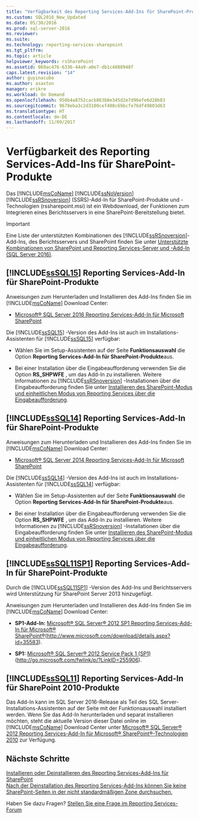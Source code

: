 ```yaml
---
title: "Verfügbarkeit des Reporting Services-Add-Ins für SharePoint-Produkte | Microsoft-Dokumentation"
ms.custom: SQL2016_New_Updated
ms.date: 05/30/2016
ms.prod: sql-server-2016
ms.reviewer: 
ms.suite: 
ms.technology: reporting-services-sharepoint
ms.tgt_pltfrm: 
ms.topic: article
helpviewer_keywords: rsSharePoint
ms.assetid: 069ac476-6336-44a9-a0e7-db1c4888948f
caps.latest.revision: "14"
author: guyinacube
ms.author: asaxton
manager: erikre
ms.workload: On Demand
ms.openlocfilehash: 950b4a8752cacb863b8e345d2e7d96efe6d28b83
ms.sourcegitcommit: 9678eba3c2d3100cef408c69bcfe76df49803d63
ms.translationtype: HT
ms.contentlocale: de-DE
ms.lasthandoff: 11/09/2017
---
```

# <a name="where-to-find-the-reporting-services-add-in-for-sharepoint-products"></a>Verfügbarkeit des Reporting Services-Add-Ins für SharePoint-Produkte

Das [!INCLUDE[msCoName](../../includes/msconame-md.md)] [!INCLUDE[ssNoVersion](../../includes/ssnoversion-md.md)] [!INCLUDE[ssRSnoversion](../../includes/ssrsnoversion-md.md)] (SSRS)-Add-In für SharePoint-Produkte und -Technologien (rssharepoint.msi) ist ein Webdownload, der Funktionen zum Integrieren eines Berichtsservers in eine SharePoint-Bereitstellung bietet.  
  
> [!IMPORTANT]  
>  Eine Liste der unterstützten Kombinationen des [!INCLUDE[ssRSnoversion](../../includes/ssrsnoversion-md.md)]-Add-Ins, des Berichtsservers und SharePoint finden Sie unter [Unterstützte Kombinationen von SharePoint und Reporting Services-Server und -Add-In &#40;SQL Server 2016&#41;](../../reporting-services/install-windows/supported-combinations-of-sharepoint-and-reporting-services-server.md).  
  
##  <a name="bkmk_sql16"></a> [!INCLUDE[ssSQL15](../../includes/sssql15-md.md)] Reporting Services-Add-In für SharePoint-Produkte  
 Anweisungen zum Herunterladen und Installieren des Add-Ins finden Sie im [!INCLUDE[msCoName](../../includes/msconame-md.md)] Download Center:  
  
-   [Microsoft® SQL Server 2016 Reporting Services-Add-In für Microsoft SharePoint](https://www.microsoft.com/download/details.aspx?id=52682)  
  
 Die [!INCLUDE[ssSQL15](../../includes/sssql15-md.md)] -Version des Add-Ins ist auch im Installations-Assistenten für [!INCLUDE[ssSQL15](../../includes/sssql15-md.md)] verfügbar:  
  
-   Wählen Sie im Setup-Assistenten auf der Seite **Funktionsauswahl** die Option **Reporting Services-Add-In für SharePoint-Produkte**aus.  
  
-   Bei einer Installation über die Eingabeaufforderung verwenden Sie die Option **RS_SHPWFE** , um das Add-In zu installieren. Weitere Informationen zu [!INCLUDE[ssRSnoversion](../../includes/ssrsnoversion-md.md)] -Installationen über die Eingabeaufforderung finden Sie unter [Installieren des SharePoint-Modus und einheitlichen Modus von Reporting Services über die Eingabeaufforderung](../../reporting-services/install-windows/install-reporting-services-at-the-command-prompt.md).  
  
##  <a name="bkmk_sql14"></a> [!INCLUDE[ssSQL14](../../includes/sssql14-md.md)] Reporting Services-Add-In für SharePoint-Produkte  
 Anweisungen zum Herunterladen und Installieren des Add-Ins finden Sie im [!INCLUDE[msCoName](../../includes/msconame-md.md)] Download Center:  
  
-   [Microsoft® SQL Server 2014 Reporting Services-Add-In für Microsoft SharePoint](http://go.microsoft.com/fwlink/?LinkID=324852)  
  
 Die [!INCLUDE[ssSQL14](../../includes/sssql14-md.md)] -Version des Add-Ins ist auch im Installations-Assistenten für [!INCLUDE[ssSQL14](../../includes/sssql14-md.md)] verfügbar:  
  
-   Wählen Sie im Setup-Assistenten auf der Seite **Funktionsauswahl** die Option **Reporting Services-Add-In für SharePoint-Produkte**aus.  
  
-   Bei einer Installation über die Eingabeaufforderung verwenden Sie die Option **RS_SHPWFE** , um das Add-In zu installieren. Weitere Informationen zu [!INCLUDE[ssRSnoversion](../../includes/ssrsnoversion-md.md)] -Installationen über die Eingabeaufforderung finden Sie unter [Installieren des SharePoint-Modus und einheitlichen Modus von Reporting Services über die Eingabeaufforderung](../../reporting-services/install-windows/install-reporting-services-at-the-command-prompt.md).  
  
##  <a name="bkmk_sql11sp1"></a> [!INCLUDE[ssSQL11SP1](../../includes/sssql11sp1-md.md)] Reporting Services-Add-In für SharePoint-Produkte  
 Durch die [!INCLUDE[ssSQL11SP1](../../includes/sssql11sp1-md.md)] -Version des Add-Ins und Berichtsservers wird Unterstützung für SharePoint Server 2013 hinzugefügt.  
  
 Anweisungen zum Herunterladen und Installieren des Add-Ins finden Sie im [!INCLUDE[msCoName](../../includes/msconame-md.md)] Download Center:  
  
-   **SP1-Add-In:**  [Microsoft® SQL Server® 2012 SP1 Reporting Services-Add-In für Microsoft® SharePoint®](http://www.microsoft.com/download/details.aspx?id=35583)(http://www.microsoft.com/download/details.aspx?id=35583).  
  
-   **SP1:**  [Microsoft® SQL Server® 2012 Service Pack 1 (SP1)](http://go.microsoft.com/fwlink/p/?LinkID=255906) (http://go.microsoft.com/fwlink/p/?LinkID=255906).  

##  <a name="bkmk_sql11"></a> [!INCLUDE[ssSQL11](../../includes/sssql11-md.md)] Reporting Services-Add-In für SharePoint 2010-Produkte

Das Add-In kann im SQL Server 2016-Release als Teil des SQL Server-Installations-Assistenten auf der Seite mit der Funktionsauswahl installiert werden. Wenn Sie das Add-In herunterladen und separat installieren möchten, steht die aktuelle Version dieser Datei online im [!INCLUDE[msCoName](../../includes/msconame-md.md)] Download Center unter [Microsoft® SQL Server® 2012 Reporting Services-Add-In für Microsoft® SharePoint®-Technologien 2010](http://go.microsoft.com/fwlink/?LinkID=207242) zur Verfügung.

## <a name="next-steps"></a>Nächste Schritte

[Installieren oder Deinstallieren des Reporting Services-Add-Ins für SharePoint](../../reporting-services/install-windows/install-or-uninstall-the-reporting-services-add-in-for-sharepoint.md)   
[Nach der Deinstallation des Reporting Services-Add-Ins können Sie keine SharePoint-Seiten in der nicht standardmäßigen Zone durchsuchen.](http://support.microsoft.com/kb/2009212)  

Haben Sie dazu Fragen? [Stellen Sie eine Frage im Reporting Services-Forum](http://go.microsoft.com/fwlink/?LinkId=620231)
